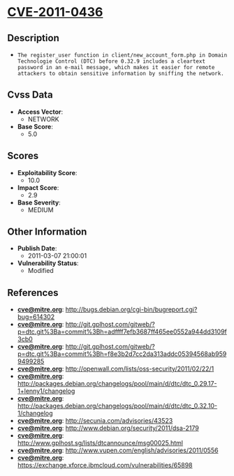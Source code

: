 
# [CVE-2011-0436](https://cve.mitre.org/cgi-bin/cvename.cgi?name=CVE-2011-0436)

## Description

- `The register_user function in client/new_account_form.php in Domain Technologie Control (DTC) before 0.32.9 includes a cleartext password in an e-mail message, which makes it easier for remote attackers to obtain sensitive information by sniffing the network.`

## Cvss Data

- **Access Vector**:
  - NETWORK
- **Base Score**:
  - 5.0

## Scores

- **Exploitability Score**:
  - 10.0
- **Impact Score**:
  - 2.9
- **Base Severity**:
  - MEDIUM

## Other Information

- **Publish Date**:
  - 2011-03-07 21:00:01
- **Vulnerability Status**:
  - Modified

## References

- **cve@mitre.org**: http://bugs.debian.org/cgi-bin/bugreport.cgi?bug=614302
- **cve@mitre.org**: http://git.gplhost.com/gitweb/?p=dtc.git%3Ba=commit%3Bh=adffff7efb3687ff465ee0552a944dd3109f3cb0
- **cve@mitre.org**: http://git.gplhost.com/gitweb/?p=dtc.git%3Ba=commit%3Bh=f8e3b2d7cc2da313addc05394568ab9599499285
- **cve@mitre.org**: http://openwall.com/lists/oss-security/2011/02/22/1
- **cve@mitre.org**: http://packages.debian.org/changelogs/pool/main/d/dtc/dtc_0.29.17-1+lenny1/changelog
- **cve@mitre.org**: http://packages.debian.org/changelogs/pool/main/d/dtc/dtc_0.32.10-1/changelog
- **cve@mitre.org**: http://secunia.com/advisories/43523
- **cve@mitre.org**: http://www.debian.org/security/2011/dsa-2179
- **cve@mitre.org**: http://www.gplhost.sg/lists/dtcannounce/msg00025.html
- **cve@mitre.org**: http://www.vupen.com/english/advisories/2011/0556
- **cve@mitre.org**: https://exchange.xforce.ibmcloud.com/vulnerabilities/65898
